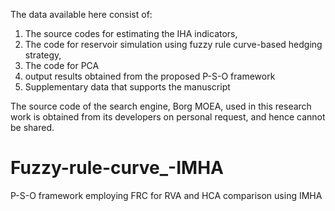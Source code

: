The data available here consist of:
1) The source codes for estimating the IHA indicators,
2) The code for reservoir simulation using fuzzy rule curve-based hedging strategy,
3) The code for PCA
4) output results obtained from the proposed P-S-O framework
5) Supplementary data that supports the manuscript

The source code of the search engine, Borg MOEA, used in this research work is obtained from its developers on personal request, and hence cannot be shared. 


# Fuzzy-rule-curve_-IMHA
P-S-O framework employing FRC for RVA and HCA comparison using IMHA
